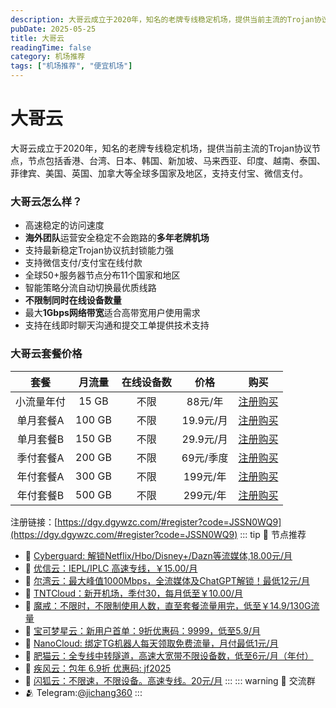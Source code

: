 ```yaml
---
description: 大哥云成立于2020年，知名的老牌专线稳定机场，提供当前主流的Trojan协议节点，比一元机场稳定可靠。
pubDate: 2025-05-25
title: 大哥云
readingTime: false
category: 机场推荐
tags: ["机场推荐", "便宜机场"]
---
```

# 大哥云
大哥云成立于2020年，知名的老牌专线稳定机场，提供当前主流的Trojan协议节点，节点包括香港、台湾、日本、韩国、新加坡、马来西亚、印度、越南、泰国、菲律宾、美国、英国、加拿大等全球多国家及地区，支持支付宝、微信支付。
### 大哥云怎么样？
- 高速稳定的访问速度
- **海外团队**运营安全稳定不会跑路的**多年老牌机场**
- 支持最新稳定Trojan协议抗封锁能力强
- 支持微信支付/支付宝在线付款
- 全球50+服务器节点分布11个国家和地区
- 智能策略分流自动切换最优质线路
- **不限制同时在线设备数量**
- 最大**1Gbps网络带宽**适合高带宽用户使用需求
- 支持在线即时聊天沟通和提交工单提供技术支持
### 大哥云套餐价格
|  **套餐**  | **月流量** | **在线设备数** | **价格**  |                          **购买**                          |
| :--------: | :--------: | :------------: | :-------: | :--------------------------------------------------------: |
| 小流量年付 |   15 GB    |      不限      |  88元/年  | [注册购买](https://dgy.dgywzc.com/#register?code=JSSN0WQ9) |
| 单月套餐A  |   100 GB   |      不限      | 19.9元/月 | [注册购买](https://dgy.dgywzc.com/#register?code=JSSN0WQ9) |
| 单月套餐B  |   150 GB   |      不限      | 29.9元/月 | [注册购买](https://dgy.dgywzc.com/#register?code=JSSN0WQ9) |
| 季付套餐A  |   200 GB   |      不限      | 69元/季度 | [注册购买](https://dgy.dgywzc.com/#register?code=JSSN0WQ9) |
| 年付套餐A  |   300 GB   |      不限      | 199元/年  | [注册购买](https://dgy.dgywzc.com/#register?code=JSSN0WQ9) |
| 年付套餐B  |   500 GB   |      不限      | 299元/年  | [注册购买](https://dgy.dgywzc.com/#register?code=JSSN0WQ9) |
注册链接：[https://dgy.dgywzc.com/#register?code=JSSN0WQ9](https://dgy.dgywzc.com/#register?code=JSSN0WQ9)
::: tip 🎉 节点推荐
- 🚀 [Cyberguard: 解锁Netflix/Hbo/Disney+/Dazn等流媒体,18.00元/月](https://www.cyberguard.best/#/register?code=XsreC0T5)<br>
- 🚀 [优信云：IEPL/IPLC 高速专线，￥15.00/月](https://www.优信云.com/#/register?code=JRtE5uIV)<br>
- 🚀 [尔湾云：最大峰值1000Mbps，全流媒体及ChatGPT解锁！最低12元/月](https://erwan6.net/auth/register?code=BoObCd)<br>
- 🚀 [TNTCloud：新开机场，季付30，每月低至￥10.00/月](https://haibing822.tntvipaff.cc/#/register?code=GtjJVgml)<br>
- 🚀 [魔戒：不限时，不限制使用人数，直至套餐流量用完，低至￥14.9/130G流量](https://mojie.app/#/register?code=sSdtPtLo)<br>
- 🚀 [宝可梦星云：新用户首单：9折优惠码：9999，低至5.9/月 ](https://love.521pokemon.com/register?code=56ERkkxp)<br>
- 🚀 [NanoCloud: 绑定TG机器人每天领取免费流量，月付最低1元/月](https://edu.uodoo.bid/auth/register?code=JMiOQDHf)<br>
- 🚀 [肥猫云：全专线中转隧道，高速大宽带不限设备数，低至6元/月（年付）](https://fchb1188.fcvipaff.cc/register?aff=X1vZd2wf)<br>
- 🚀 [疾风云：包年 6.9折 优惠码: jf2025](https://homes.tr25.cn?code=ReCm)<br>
- 🚀 [闪狐云：不限速，不限设备。高速专线。20元/月](https://inv02.ffaff.cc/register?aff=WQApz2pv)
:::
::: warning  💬 交流群
- 🫂 Telegram:[@jichang360](https://t.me/jichang360)
:::
